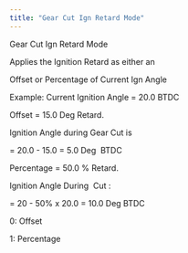 ```yaml
---
title: "Gear Cut Ign Retard Mode"
---
```


Gear Cut Ign Retard Mode


Applies the Ignition Retard as either an

Offset or Percentage of Current Ign Angle


Example: Current Ignition Angle = 20.0 BTDC


Offset = 15.0 Deg Retard. &nbsp;

Ignition Angle during Gear Cut is

\= 20.0 - 15.0 = 5.0 Deg&nbsp; BTDC


Percentage = 50.0 % Retard.&nbsp;

Ignition Angle During&nbsp; Cut :

\= 20 - 50% x 20.0 = 10.0 Deg BTDC


&#48;: Offset

&#49;: Percentage
